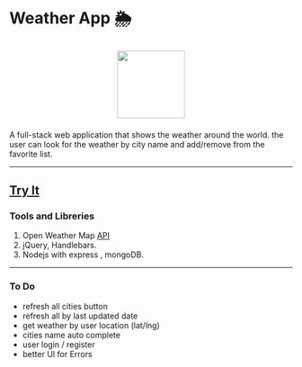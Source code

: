 # Weather App 🌦

## <p align="center"><img src="https://res.cloudinary.com/dnrxmm7a0/image/upload/v1601205273/projects/weather_ghrkan.jpg" width="120" /></p>
A full-stack web application that shows the weather around the world.
the user can look for the weather by city name and add/remove from the favorite list.

---

## [Try It](https://weather-app-on.herokuapp.com/)


### Tools and Libreries

1. Open Weather Map [API](https://openweathermap.org/api)
2. jQuery, Handlebars.
3. Nodejs with express , mongoDB.

---

### To Do

- refresh all cities button
- refresh all by last updated date
- get weather by user location (lat/lng)
- cities name auto complete
- user login / register
- better UI for Errors
